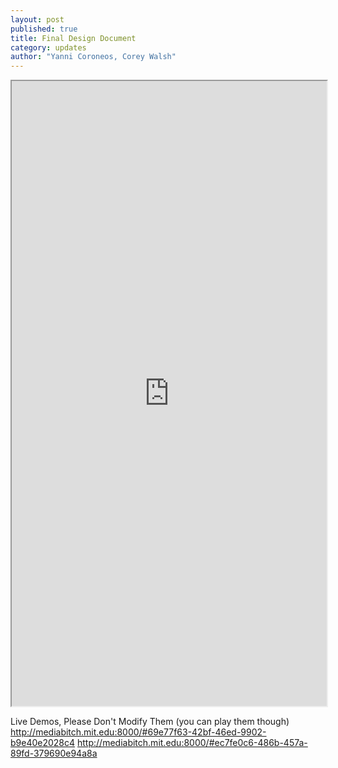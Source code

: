 ```yaml
---
layout: post
published: true
title: Final Design Document
category: updates
author: "Yanni Coroneos, Corey Walsh"
---
```


<iframe style="width:100%;height:1000px;" src="https://docs.google.com/document/d/1ncml_wc3PYCut1NuE568wlpJ5wvvyfPihEQimh8E1QI/pub?embedded=true"></iframe>

Live Demos, Please Don't Modify Them (you can play them though)
http://mediabitch.mit.edu:8000/#69e77f63-42bf-46ed-9902-b9e40e2028c4
http://mediabitch.mit.edu:8000/#ec7fe0c6-486b-457a-89fd-379690e94a8a